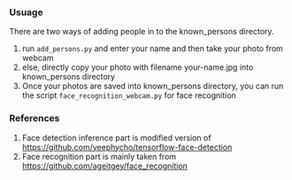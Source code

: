 ### Usuage
There are two ways of adding people in to the known_persons directory.
1. run `add_persons.py` and enter your name and then take your photo from webcam
2. else, directly copy your photo with filename your-name.jpg into known_persons directory
3. Once your photos are saved into known_persons directory, you can run the script `face_recognition_webcam.py` for face recognition

### References
1. Face detection inference part is modified version of https://github.com/yeephycho/tensorflow-face-detection
2. Face recognition part is mainly taken from https://github.com/ageitgey/face_recognition
